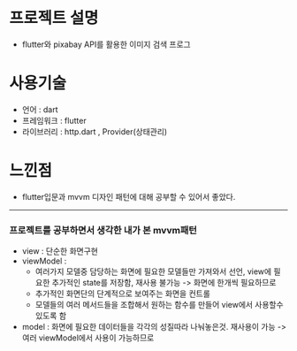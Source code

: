 # 프로젝트 설명
- flutter와 pixabay API를 활용한 이미지 검색 프로그

# 사용기술
- 언어 : dart
- 프레임워크 : flutter
- 라이브러리 : http.dart , Provider(상태관리)

# 느낀점
- flutter입문과 mvvm 디자인 패턴에 대해 공부할 수 있어서 좋았다.
---
### 프로젝트를 공부하면서 생각한 내가 본 mvvm패턴
- view : 단순한 화면구현
- viewModel :
  - 여러가지 모델중 담당하는 화면에 필요한 모델들만 가져와서 선언, view에 필요한 추가적인 state를 저장함, 재사용 불가능 -> 화면에 한개씩 필요하므로
  - 추가적인 화면단의 단계적으로 보여주는 화면을 컨트롤
  - 모델들의 여러 메서드들을 조합해서 원하는 함수를 만들어 view에서 사용할수 있도록 함
- model :
화면에 필요한 데이터들을 각각의 성질따라 나눠놓은것. 재사용이 가능 -> 여러 viewModel에서 사용이 가능하므로
